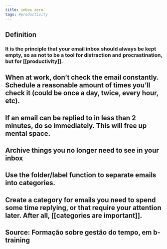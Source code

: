 ```yaml
---
title: inbox zero
tags: #productivity 
---
```


## Definition
### It is the principle that your email inbox should always be kept empty, so as not to be a tool for distraction and procrastination, but for [[productivity]].
## When at work, don’t check the email constantly. Schedule a reasonable amount of times you’ll check it (could be once a day, twice, every hour, etc).
## If an email can be replied to in less than 2 minutes, do so immediately. This will free up mental space.
## Archive things you no longer need to see in your inbox
## Use the folder/label function to separate emails into categories.
## Create a category for emails you need to spend some time replying, or that require your attention later. After all, [[categories are important]].
## Source: Formação sobre gestão do tempo, em b-training